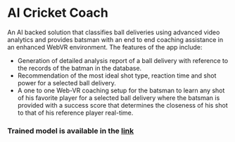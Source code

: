 # AI Cricket Coach

An AI backed solution that classifies ball deliveries using advanced video analytics and provides batsman with an end to end coaching assistance in an enhanced WebVR environment.
The features of the app include:
  - Generation of detailed analysis report of a ball delivery with reference to the records of the batman in the database.
  - Recommendation of  the most ideal shot type, reaction time and shot power for a selected ball delivery.
  - A one to one Web-VR coaching setup for the batsman to learn any shot of his favorite player for a selected ball delivery where the batsman is provided with a success score         that determines the closeness of his shot to that of his reference player real-time.

### Trained model is available in the [link](https://drive.google.com/file/d/1oVST83i1v7VxQkUVz9MaGYIJPj0M6GMt/view?usp=sharing)




